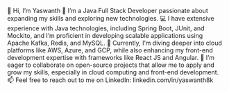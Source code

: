 👋 Hi, I’m Yaswanth
👀 I’m a Java Full Stack Developer passionate about expanding my skills and exploring new technologies.
💻 I have extensive experience with Java technologies, including Spring Boot, JUnit, and Mockito, and I’m proficient in developing scalable applications using Apache Kafka, Redis, and MySQL.
🌱 Currently, I’m diving deeper into cloud platforms like AWS, Azure, and GCP, while also enhancing my front-end development expertise with frameworks like React JS and Angular.
💞️ I’m eager to collaborate on open-source projects that allow me to apply and grow my skills, especially in cloud computing and front-end development.
📫 Feel free to reach out to me on LinkedIn: linkedin.com/in/yaswanth8k
